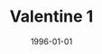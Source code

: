 ---
type: compilation
title: Valentine 1
date: 1996-01-01
img: /media/compilations/valentine-1.jpg
---